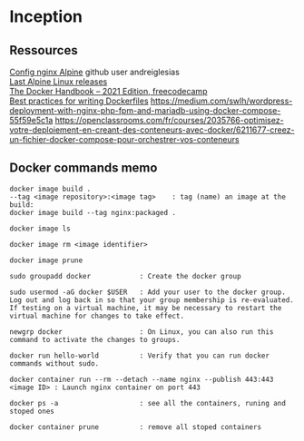 # Inception

## Ressources

<a href="https://wiki.alpinelinux.org/wiki/Nginx">Config nginx Alpine</a> github user andreiglesias<br >
<a href="https://alpinelinux.org/releases/">Last Alpine Linux releases</a><br >
<a href="https://www.freecodecamp.org/news/the-docker-handbook/">The Docker Handbook – 2021 Edition, freecodecamp</a><br >
<a href="https://docs.docker.com/develop/develop-images/dockerfile_best-practices/">Best practices for writing Dockerfiles</a>
https://medium.com/swlh/wordpress-deployment-with-nginx-php-fpm-and-mariadb-using-docker-compose-55f59e5c1a
https://openclassrooms.com/fr/courses/2035766-optimisez-votre-deploiement-en-creant-des-conteneurs-avec-docker/6211677-creez-un-fichier-docker-compose-pour-orchestrer-vos-conteneurs

## Docker commands memo
```
docker image build .
--tag <image repository>:<image tag>    : tag (name) an image at the build:
docker image build --tag nginx:packaged .

docker image ls

docker image rm <image identifier>

docker image prune

sudo groupadd docker            : Create the docker group

sudo usermod -aG docker $USER   : Add your user to the docker group. Log out and log back in so that your group membership is re-evaluated.
If testing on a virtual machine, it may be necessary to restart the virtual machine for changes to take effect.

newgrp docker                   : On Linux, you can also run this command to activate the changes to groups.

docker run hello-world          : Verify that you can run docker commands without sudo.

docker container run --rm --detach --name nginx --publish 443:443 <image ID> : Launch nginx container on port 443

docker ps -a                    : see all the containers, runing and stoped ones

docker container prune          : remove all stoped containers


```
